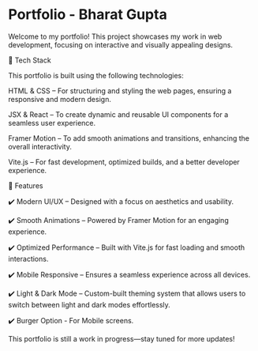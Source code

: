 # Portfolio - Bharat Gupta

Welcome to my portfolio! This project showcases my work in web development, focusing on interactive and visually appealing designs.

🚀 Tech Stack

This portfolio is built using the following technologies:

HTML & CSS – For structuring and styling the web pages, ensuring a responsive and modern design.

JSX & React – To create dynamic and reusable UI components for a seamless user experience.

Framer Motion – To add smooth animations and transitions, enhancing the overall interactivity.

Vite.js – For fast development, optimized builds, and a better developer experience.

🎨 Features

✔️ Modern UI/UX – Designed with a focus on aesthetics and usability.

✔️ Smooth Animations – Powered by Framer Motion for an engaging experience.

✔️ Optimized Performance – Built with Vite.js for fast loading and smooth interactions.

✔️ Mobile Responsive – Ensures a seamless experience across all devices.

✔️ Light & Dark Mode – Custom-built theming system that allows users to switch between light and dark modes effortlessly.

✔️ Burger Option - For Mobile screens.

This portfolio is still a work in progress—stay tuned for more updates!
